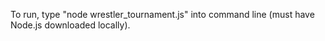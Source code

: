 To run, type "node wrestler_tournament.js" into command line (must have Node.js downloaded locally).
